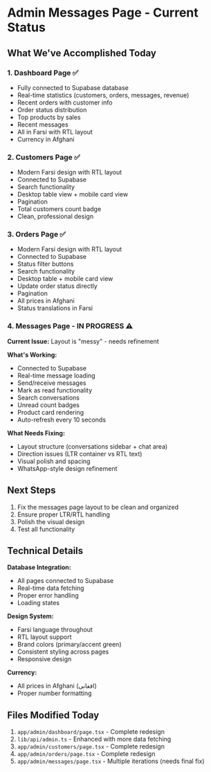 # Admin Messages Page - Current Status

## What We've Accomplished Today

### 1. Dashboard Page ✅
- Fully connected to Supabase database
- Real-time statistics (customers, orders, messages, revenue)
- Recent orders with customer info
- Order status distribution
- Top products by sales
- Recent messages
- All in Farsi with RTL layout
- Currency in Afghani

### 2. Customers Page ✅
- Modern Farsi design with RTL layout
- Connected to Supabase
- Search functionality
- Desktop table view + mobile card view
- Pagination
- Total customers count badge
- Clean, professional design

### 3. Orders Page ✅
- Modern Farsi design with RTL layout
- Connected to Supabase
- Status filter buttons
- Search functionality
- Desktop table + mobile card view
- Update order status directly
- Pagination
- All prices in Afghani
- Status translations in Farsi

### 4. Messages Page - IN PROGRESS ⚠️
**Current Issue:** Layout is "messy" - needs refinement

**What's Working:**
- Connected to Supabase
- Real-time message loading
- Send/receive messages
- Mark as read functionality
- Search conversations
- Unread count badges
- Product card rendering
- Auto-refresh every 10 seconds

**What Needs Fixing:**
- Layout structure (conversations sidebar + chat area)
- Direction issues (LTR container vs RTL text)
- Visual polish and spacing
- WhatsApp-style design refinement

## Next Steps

1. Fix the messages page layout to be clean and organized
2. Ensure proper LTR/RTL handling
3. Polish the visual design
4. Test all functionality

## Technical Details

**Database Integration:**
- All pages connected to Supabase
- Real-time data fetching
- Proper error handling
- Loading states

**Design System:**
- Farsi language throughout
- RTL layout support
- Brand colors (primary/accent green)
- Consistent styling across pages
- Responsive design

**Currency:**
- All prices in Afghani (افغانی)
- Proper number formatting

## Files Modified Today
1. `app/admin/dashboard/page.tsx` - Complete redesign
2. `lib/api/admin.ts` - Enhanced with more data fetching
3. `app/admin/customers/page.tsx` - Complete redesign
4. `app/admin/orders/page.tsx` - Complete redesign  
5. `app/admin/messages/page.tsx` - Multiple iterations (needs final fix)
